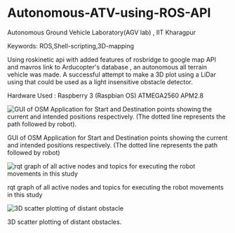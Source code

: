 # Autonomous-ATV-using-ROS-API
Autonomous Ground Vehicle Laboratory(AGV lab) , IIT Kharagpur

Keywords: ROS,Shell-scripting,3D-mapping

Using roskinetic api with added features of rosbridge to google map API and mavros link to Arducopter's database , an autonomous all terrain vehicle was made.
A successful attempt to make a 3D plot using a LiDar using that could be used as a light insensitive obstacle detector.

Hardware Used :
Raspberry 3 (Raspbian OS)
ATMEGA2560
APM2.8


![GUI of OSM Application for Start and Destination points showing the current and intended positions respectively.  (The dotted line represents the path followed by robot). ](https://github.com/Sree-Aslesh/Autonomous-ATV-using-ROS-API/blob/master/media/image002.jpg)


GUI of OSM Application for Start and Destination points showing the current and intended positions respectively.  (The dotted line represents the path followed by robot)


![rqt graph of all active nodes and topics for executing the robot movements in this study ](https://github.com/Sree-Aslesh/Autonomous-ATV-using-ROS-API/blob/master/media/image002%20(1).jpg)

rqt graph of all active nodes and topics for executing the robot movements in this study


![3D scatter plotting of distant obstacle](https://github.com/Sree-Aslesh/Autonomous-ATV-using-ROS-API/blob/master/media/Screenshot%20from%202018-05-28%2011-48-58.png)

3D scatter plotting of distant obstacles.
